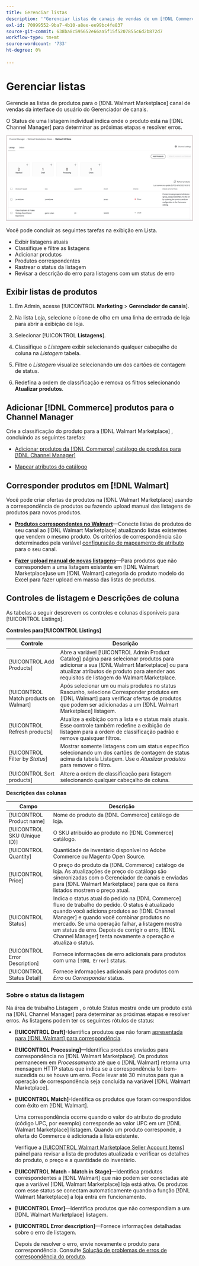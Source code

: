 ```yaml
---
title: Gerenciar listas
description: '"Gerenciar listas de canais de vendas de um [!DNL Commerce] armazenar com o Channel Manager para Adobe Commerce e Magento Open Source.'''
exl-id: 70999552-9ba7-4b10-a8ee-ee99bc4fe837
source-git-commit: 638ba8c595652e66aa5f15f5207855c6d2b872d7
workflow-type: tm+mt
source-wordcount: '733'
ht-degree: 0%

---
```


# Gerenciar listas

Gerencie as listas de produtos para o [!DNL Walmart Marketplace] canal de vendas da interface do usuário do Gerenciador de canais.

O Status de uma listagem individual indica onde o produto está na [!DNL Channel Manager] para determinar as próximas etapas e resolver erros.

![Página Listagens de um canal de vendas conectado](assets/listings-dashboard-view.png)

Você pode concluir as seguintes tarefas na exibição em Lista.

* Exibir listagens atuais
* Classifique e filtre as listagens
* Adicionar produtos
* Produtos correspondentes
* Rastrear o status da listagem
* Revisar a descrição do erro para listagens com um status de erro

## Exibir listas de produtos

1. Em Admin, acesse [!UICONTROL **Marketing** > **Gerenciador de canais**].

1. Na lista Loja, selecione o ícone de olho em uma linha de entrada de loja para abrir a exibição de loja.

1. Selecionar [!UICONTROL **Listagens**].

1. Classifique o *Listagem* exibir selecionando qualquer cabeçalho de coluna na *Listagem* tabela.

1. Filtre o *Listagem* visualize selecionando um dos cartões de contagem de status.

1. Redefina a ordem de classificação e remova os filtros selecionando **Atualizar produtos**.

## Adicionar [!DNL Commerce] produtos para o Channel Manager

Crie a classificação do produto para a [!DNL Walmart Marketplace] , concluindo as seguintes tarefas:

* [Adicionar produtos da [!DNL Commerce] catálogo de produtos para [!DNL Channel Manager]](add-products-to-channel-store.md)

* [Mapear atributos do catálogo](map-catalog-attributes.md#configure-product-attribute-settings)

## Corresponder produtos em [!DNL Walmart]

Você pode criar ofertas de produtos na [!DNL Walmart Marketplace] usando a correspondência de produtos ou fazendo upload manual das listagens de produtos para novos produtos.

* **[Produtos correspondentes no Walmart](connect-listings-to-marketplace.md)**—Conecte listas de produtos do seu canal ao [!DNL Walmart Marketplace] atualizando listas existentes que vendem o mesmo produto. Os critérios de correspondência são determinados pela variável [configuração de mapeamento de atributo](map-catalog-attributes.md) para o seu canal.

* **[Fazer upload manual de novas listagens](connect-listings-to-marketplace.md#upload-new-product-listings)**—Para produtos que não correspondem a uma listagem existente em [!DNL Walmart Marketplace]use um [!DNL Walmart] categoria do produto modelo do Excel para fazer upload em massa das listas de produtos.

## Controles de listagem e Descrições de coluna

As tabelas a seguir descrevem os controles e colunas disponíveis para [!UICONTROL Listings].

**Controles para[!UICONTROL Listings]**

| **Controle** | **Descrição** |
|----------------------------------------|--------------------------------------------------------------------------------------------------------------------------------------------------------------------------------------------------------------|
| [!UICONTROL Add Products] | Abre a variável [!UICONTROL Admin Product Catalog] página para selecionar produtos para adicionar a sua [!DNL Walmart Marketplace] ou para atualizar atributos de produto para atender aos requisitos de listagem do Walmart Marketplace. |
| [!UICONTROL Match products on Walmart] | Após selecionar um ou mais produtos no status Rascunho, selecione Corresponder produtos em [!DNL Walmart] para verificar ofertas de produtos que podem ser adicionadas a um [!DNL Walmart Marketplace] listagem. |
| [!UICONTROL Refresh products] | Atualize a exibição com a lista e o status mais atuais. Esse controle também redefine a exibição de listagem para a ordem de classificação padrão e remove quaisquer filtros. |
| [!UICONTROL Filter by *Status*] | Mostrar somente listagens com um status específico selecionando um dos cartões de contagem de status acima da tabela Listagem. Use o *Atualizar produtos* para remover o filtro. |
| [!UICONTROL Sort products] | Altere a ordem de classificação para listagem selecionando qualquer cabeçalho de coluna. |


**Descrições das colunas**

| **Campo** | **Descrição** |
|--------------------------------|-------------------------------------------------------------------------------------------------------------------------------------------------------------------------------------------------------------------------------------------------------------------------------------------------------------------------------------------------------------------|
| [!UICONTROL Product name] | Nome do produto da [!DNL Commerce] catálogo de loja. |
| [!UICONTROL SKU (Unique ID)] | O SKU atribuído ao produto no [!DNL Commerce] catálogo. |
| [!UICONTROL  Quantity] | Quantidade de inventário disponível no Adobe Commerce ou Magento Open Source. |
| [!UICONTROL Price] | O preço do produto da [!DNL Commerce] catálogo de loja. As atualizações de preço do catálogo são sincronizadas com o Gerenciador de canais e enviadas para [!DNL Walmart Marketplace]  para que os itens listados mostrem o preço atual. |
| [!UICONTROL Status] | Indica o status atual do pedido na [!DNL Commerce] fluxo de trabalho do pedido. O status é atualizado quando você adiciona produtos ao [!DNL Channel Manager] e quando você combinar produtos no mercado. Se uma operação falhar, a listagem mostra um status de erro. Depois de corrigir o erro, [!DNL Channel Manager] tenta novamente a operação e atualiza o status. |
| [!UICONTROL Error Description] | Fornece informações de erro adicionais para produtos com uma `[!DNL Error]` status. |
| [!UICONTROL Status Detail] | Fornece informações adicionais para produtos com *Erro* ou *Corresponder* status. |

### Sobre o status da listagem

Na área de trabalho Listagem , o rótulo Status mostra onde um produto está na [!DNL Channel Manager] para determinar as próximas etapas e resolver erros. As listagens podem ter os seguintes rótulos de status:

* **[!UICONTROL Draft]**-Identifica produtos que não foram [apresentada para [!DNL Walmart] para correspondência](connect-listings-to-marketplace.md#match-products).

* **[!UICONTROL Processing]**—Identifica produtos enviados para correspondência no [!DNL Walmart Marketplace]. Os produtos permanecem em *Processamento* até que o [!DNL Walmart] retorna uma mensagem HTTP status que indica se a correspondência foi bem-sucedida ou se houve um erro. Pode levar até 30 minutos para que a operação de correspondência seja concluída na variável [!DNL Walmart Marketplace].

* **[!UICONTROL Match]**-Identifica os produtos que foram correspondidos com êxito em [!DNL Walmart].

   Uma correspondência ocorre quando o valor do atributo do produto (código UPC, por exemplo) corresponde ao valor UPC em um [!DNL Walmart Marketplace] listagem. Quando um produto corresponde, a oferta do Commerce é adicionada à lista existente.

   Verifique a [[!UICONTROL Walmart Marketplace Seller Account Items]](https://seller.walmart.com/items-and-inventory/manage-items) painel para revisar a lista de produtos atualizada e verificar os detalhes do produto, o preço e a quantidade do inventário.

* **[!UICONTROL Match - Match in Stage]**—Identifica produtos correspondentes a [!DNL Walmart] que não podem ser conectadas até que a variável [!DNL Walmart Marketplace] loja está ativa. Os produtos com esse status se conectam automaticamente quando a função [!DNL Walmart Marketplace] a loja entra em funcionamento.

* **[!UICONTROL Error]**—Identifica produtos que não correspondiam a um [!DNL Walmart Marketplace] listagem.

* **[!UICONTROL Error description]**—Fornece informações detalhadas sobre o erro de listagem.

   Depois de resolver o erro, envie novamente o produto para correspondência. Consulte [Solução de problemas de erros de correspondência do produto](connect-listings-to-marketplace.md#troubleshoot-product-match-errors).
